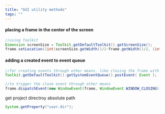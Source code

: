 ```yaml
---
title: "GUI utility methods"
tags: ""
---
```

#### placing a frame in the center of the screen

```java
//using Toolkit
Dimension screenSize = Toolkit.getDefaultToolkit().getScreenSize();
frame.setLocation((int)screenSize.getWidth()/2-frame.getWidth()/2, (int)screenSize.getHeight()/2-frame.getHeight()/2);
```

#### adding a created event to event queue

```java
//for creating events through other means, like closing the frame with an item in a menu
Toolkit.getDefaultToolkit().getSystemEventQueue().postEvent( Event );

//to trigger the close event through other means
frame.dispatchEvent(new WindowEvent(frame, WindowEvent.WINDOW_CLOSING));
```

get project directroy absolute path

```java
System.getProperty("user.dir");
```
